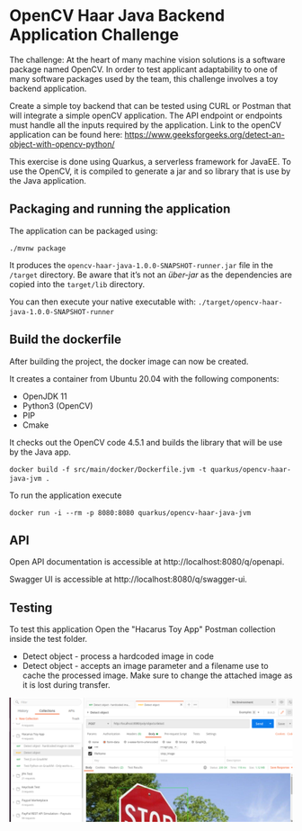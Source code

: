 # OpenCV Haar Java Backend Application Challenge

The challenge:
At the heart of many machine vision solutions is a software package named OpenCV. In order
to test applicant adaptability to one of many software packages used by the team, this challenge
involves a toy backend application.

Create a simple toy backend that can be tested using CURL or Postman that will integrate a
simple openCV application. The API endpoint or endpoints must handle all the inputs required
by the application. Link to the openCV application can be found here:
https://www.geeksforgeeks.org/detect-an-object-with-opencv-python/

This exercise is done using Quarkus, a serverless framework for JavaEE.
To use the OpenCV, it is compiled to generate a jar and so library that is use by the Java application.

## Packaging and running the application

The application can be packaged using:
```shell script
./mvnw package
```
It produces the `opencv-haar-java-1.0.0-SNAPSHOT-runner.jar` file in the `/target` directory.
Be aware that it’s not an _über-jar_ as the dependencies are copied into the `target/lib` directory.

You can then execute your native executable with: `./target/opencv-haar-java-1.0.0-SNAPSHOT-runner`

## Build the dockerfile

After building the project, the docker image can now be created.

It creates a container from Ubuntu 20.04 with the following components:

- OpenJDK 11
- Python3 (OpenCV)
- PIP
- Cmake

It checks out the OpenCV code 4.5.1 and builds the library that will be use by the Java app.

```shell script
docker build -f src/main/docker/Dockerfile.jvm -t quarkus/opencv-haar-java-jvm .
```

To run the application execute
```shell script
docker run -i --rm -p 8080:8080 quarkus/opencv-haar-java-jvm
```

## API

Open API documentation is accessible at http://localhost:8080/q/openapi.

Swagger UI is accessible at http://localhost:8080/q/swagger-ui.

## Testing

To test this application Open the "Hacarus Toy App" Postman collection inside the test folder.

- Detect object - process a hardcoded image in code
- Detect object - accepts an image parameter and a filename use to cache the processed image. Make sure to change the attached image as it is lost during transfer.

![Postman Tests](tests/PostmanTests.png)